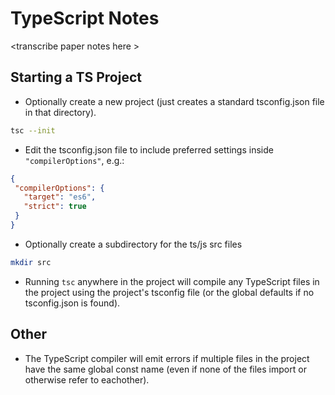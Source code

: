 TypeScript Notes
================

\<transcribe paper notes here \>

Starting a TS Project
---------------------

- Optionally create a new project (just creates a standard tsconfig.json file in that directory).

```Bash
tsc --init
```

- Edit the tsconfig.json file to include preferred settings inside `"compilerOptions"`, e.g.:

```JSON
{
 "compilerOptions": {
   "target": "es6",
   "strict": true
 }
}
```

- Optionally create a subdirectory for the ts/js src files

```Bash
mkdir src
```

- Running `tsc` anywhere in the project will compile any TypeScript files in the project using the project's tsconfig file 
  (or the global defaults if no tsconfig.json is found).


Other
-----

- The TypeScript compiler will emit errors if multiple files in the project have the same global const name (even if none of 
  the files import or otherwise refer to eachother).
